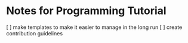 # Notes for Programming Tutorial

[ ] make templates to make it easier to manage in the long run
[ ] create contribution guidelines